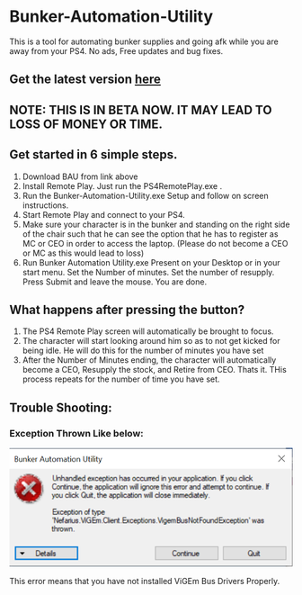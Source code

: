 # Bunker-Automation-Utility
This is a tool for automating bunker supplies and going afk while you are away from your PS4. No ads, Free updates and bug fixes.
## Get the latest version [here](https://github.com/Chiggy-Playz/Bunker-Automation-Utility/releases/download/v1.0Beta/Bunker.Automation.Utility.exe) 
## NOTE: THIS IS IN BETA NOW. IT MAY LEAD TO LOSS OF MONEY OR TIME.
## Get started in 6 simple steps. 

1. Download BAU from link above
2. Install Remote Play. Just run the PS4RemotePlay.exe .
3. Run the Bunker-Automation-Utility.exe Setup and follow on screen instructions.
4. Start Remote Play and connect to your PS4.
5. Make sure your character is in the bunker and standing on the right side of the chair such that he can see the option that he has to register as MC or CEO in order to access the laptop. (Please do not become a CEO or MC as this would lead to loss)
6. Run Bunker Automation Utility.exe Present on your Desktop or in your start menu. Set the Number of minutes. Set the number of resupply. Press Submit and leave the mouse. You are done. 

## What happens after pressing the button?

1. The PS4 Remote Play screen will automatically be brought to focus.
2. The character will start looking around him so as to not get kicked for being idle. He will do this for the number of minutes you have set
3. After the Number of Minutes ending, the character will automatically become a CEO, Resupply the stock, and Retire from CEO. Thats it. THis process repeats for the number of time you have set.

## Trouble Shooting:

### Exception Thrown Like below:

![](Images/Exception.PNG)

This error means that you have not installed ViGEm Bus Drivers Properly.
